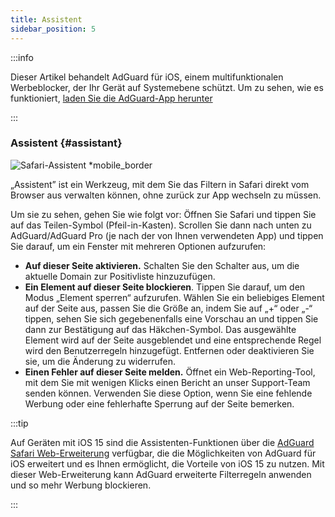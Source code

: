 ```yaml
---
title: Assistent
sidebar_position: 5
---
```


:::info

Dieser Artikel behandelt AdGuard für iOS, einem multifunktionalen Werbeblocker, der Ihr Gerät auf Systemebene schützt. Um zu sehen, wie es funktioniert, [laden Sie die AdGuard-App herunter](https://agrd.io/download-kb-adblock)

:::

### Assistent {#assistant}

![Safari-Assistent \*mobile\_border](https://cdn.adtidy.org/public/Adguard/kb/iOS/features/assistant_en.jpeg)

„Assistent” ist ein Werkzeug, mit dem Sie das Filtern in Safari direkt vom Browser aus verwalten können, ohne zurück zur App wechseln zu müssen.

Um sie zu sehen, gehen Sie wie folgt vor: Öffnen Sie Safari und tippen Sie auf das Teilen-Symbol (Pfeil-in-Kasten). Scrollen Sie dann nach unten zu AdGuard/AdGuard Pro (je nach der von Ihnen verwendeten App) und tippen Sie darauf, um ein Fenster mit mehreren Optionen aufzurufen:

- **Auf dieser Seite aktivieren.**  Schalten Sie den Schalter aus, um die aktuelle Domain zur Positivliste hinzuzufügen.
- **Ein Element auf dieser Seite blockieren**.  Tippen Sie darauf, um den Modus „Element sperren“ aufzurufen. Wählen Sie ein beliebiges Element auf der Seite aus, passen Sie die Größe an, indem Sie auf „+“ oder „-“ tippen, sehen Sie sich gegebenenfalls eine Vorschau an und tippen Sie dann zur Bestätigung auf das Häkchen-Symbol. Das ausgewählte Element wird auf der Seite ausgeblendet und eine entsprechende Regel wird den Benutzerregeln hinzugefügt. Entfernen oder deaktivieren Sie sie, um die Änderung zu widerrufen.
- **Einen Fehler auf dieser Seite melden.**  Öffnet ein Web-Reporting-Tool, mit dem Sie mit wenigen Klicks einen Bericht an unser Support-Team senden können. Verwenden Sie diese Option, wenn Sie eine fehlende Werbung oder eine fehlerhafte Sperrung auf der Seite bemerken.

:::tip

Auf Geräten mit iOS 15 sind die Assistenten-Funktionen über die [AdGuard Safari Web-Erweiterung](/adguard-for-ios/web-extension) verfügbar, die die Möglichkeiten von AdGuard für iOS erweitert und es Ihnen ermöglicht, die Vorteile von iOS 15 zu nutzen. Mit dieser Web-Erweiterung kann AdGuard erweiterte Filterregeln anwenden und so mehr Werbung blockieren.

:::
